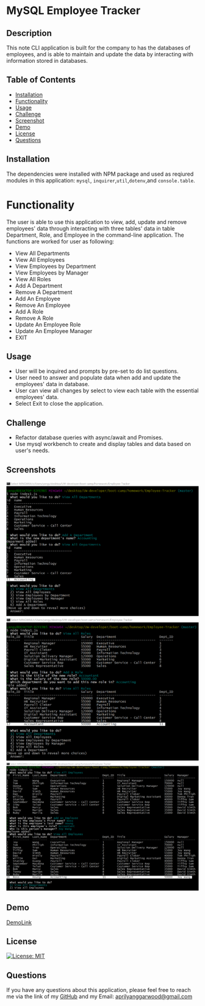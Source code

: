# MySQL Employee Tracker

## Description

This note CLI application is built for the company to has the databases of employees, and is able to maintain and update the data by interacting with information stored in databases.

## Table of Contents

- [Installation](#installation)
- [Functionality](#Functionality)
- [Usage](#Usage)
- [Challenge](#Challenge)
- [Screenshot](#screenshot)
- [Demo](#demo)
- [License](#license)
- [Questions](#questions)

## Installation

The dependencies were installed with NPM package and used as reqiured modules in this application: `mysql`, `inquirer`,`util`,`dotenv`,and `console.table`.

# Functionality

The user is able to use this application to view, add, update and remove employees' data through interacting with three tables' data in table Department, Role, and Employee in the command-line application. The functions are worked for user as following:

- View All Departments
- View All Employees
- View Employees by Department
- View Employees by Manager
- View All Roles
- Add A Department
- Remove A Department
- Add An Employee
- Remove An Employee
- Add A Role
- Remove A Role
- Update An Employee Role
- Update An Employee Manager
- EXIT

## Usage

- User will be inquired and prompts by pre-set to do list questions.
- User need to answer and populate data when add and update the employees' data in database.
- User can view all changes by select to view each table with the essential employees' data.
- Select Exit to close the application.

## Challenge

- Refactor database queries with async/await and Promises.
- Use mysql workbench to create and display tables and data based on user's needs.

## Screenshots

![application-screenshot](./Assets/img-and-demo/employee-tracker-img.png)
![application-screenshot](./Assets/img-and-demo/employee-tracker-img1.png)
![application-screenshot](./Assets/img-and-demo/employee-tracker-img2.png)

## Demo

[DemoLink](https://drive.google.com/file/d/14eHeIQVKbR_bH9DbNuB5xjDNh0viMsW_/view)

## License

[![License: MIT](https://img.shields.io/badge/License-MIT-yellow.svg)](https://opensource.org/licenses/MIT)

## Questions

If you have any questions about this application, please feel free to reach me via the link of my [GitHub](https://github.com/aprilyanggarwood) and my Email: <aprilyanggarwood@gmail.com>

